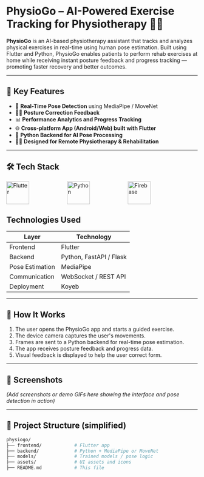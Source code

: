 # PhysioGo – AI-Powered Exercise Tracking for Physiotherapy 💪🤖

**PhysioGo** is an AI-based physiotherapy assistant that tracks and analyzes physical exercises in real-time using human pose estimation. Built using Flutter and Python, PhysioGo enables patients to perform rehab exercises at home while receiving instant posture feedback and progress tracking — promoting faster recovery and better outcomes.

---

## 🧠 Key Features

- 🎯 **Real-Time Pose Detection** using MediaPipe / MoveNet
- 🧍‍♂️ **Posture Correction Feedback**
- 📊 **Performance Analytics and Progress Tracking**
- 🌐 **Cross-platform App (Android/Web) built with Flutter**
- 🔁 **Python Backend for AI Pose Processing**
- 👨‍⚕️ **Designed for Remote Physiotherapy & Rehabilitation**

---






## 🛠️ Tech Stack

<div style="display: flex; align-items: center; gap: 100px;">
  <img src="https://cdn.jsdelivr.net/gh/devicons/devicon/icons/flutter/flutter-original.svg" alt="Flutter" width="60" />
  <img src="https://cdn.jsdelivr.net/gh/devicons/devicon/icons/python/python-original.svg" alt="Python" width="60" />
  <img src="https://cdn.jsdelivr.net/gh/devicons/devicon/icons/firebase/firebase-plain.svg" alt="Firebase" width="60" />
</div>

## Technologies Used



| Layer         | Technology            |
|---------------|------------------------|
| Frontend      | Flutter                |
| Backend       | Python, FastAPI / Flask |
| Pose Estimation | MediaPipe    |
| Communication | WebSocket / REST API   |
| Deployment    | Koyeb |

---

## 🚀 How It Works

1. The user opens the PhysioGo app and starts a guided exercise.
2. The device camera captures the user's movements.
3. Frames are sent to a Python backend for real-time pose estimation.
4. The app receives posture feedback and progress data.
5. Visual feedback is displayed to help the user correct form.

---

## 📸 Screenshots

*(Add screenshots or demo GIFs here showing the interface and pose detection in action)*

---

## 📁 Project Structure (simplified)

```bash
physiogo/
├── frontend/            # Flutter app
├── backend/             # Python + MediaPipe or MoveNet
├── models/              # Trained models / pose logic
├── assets/              # UI assets and icons
├── README.md            # This file
